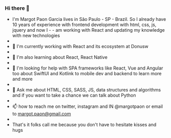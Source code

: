 ### Hi there 👋

- I'm Margot Paon Garcia lives in São Paulo - SP - Brazil. So I already have 10 years of experience with frontend development with html, css, js, jquery and now I -  - am working with React and updating my knowledge with new technologies
- 
- 🔭 I'm currently working with React and its ecosystem at Donusw 
- 
- 🌱 I'm also learning about React, React Native
- 
- 🤔 I'm looking for help with SPA frameworks like React, Vue and Angular too about SwiftUI and Kotlink to mobile dev and backend to learn more and more
- 
- 💬 Ask me about HTML, CSS, SASS, JS, data structures and algorithms and if you want to take a chance we can talk about Python
- 
- 📫 how to reach me on twitter, instagram and IN @margotpaon or email to margot.paon@gmail.com
- 
- That's it folks call me because you don't have to hesitate kisses and hugs

<!--
**margotpaon/margotpaon** is a ✨ _special_ ✨ repository because its `README.md` (this file) appears on your GitHub profile.

Here are some ideas to get you started:

- 🔭 I’m currently working on ...
- 🌱 I’m currently learning ...
- 👯 I’m looking to collaborate on ...
- 🤔 I’m looking for help with ...
- 💬 Ask me about ...
- 📫 How to reach me: ...
- 😄 Pronouns: ...
- ⚡ Fun fact: ...
-->
